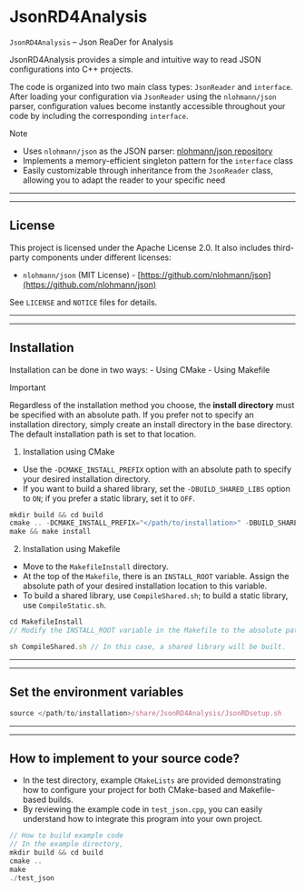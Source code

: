 # JsonRD4Analysis

`JsonRD4Analysis` – Json ReaDer for Analysis

JsonRD4Analysis provides a simple and intuitive way to read JSON configurations into C++ projects.

The code is organized into two main class types: `JsonReader` and `interface`.
After loading your configuration via `JsonReader` using the `nlohmann/json` parser, configuration values become instantly accessible throughout your code by including the corresponding `interface`.

> [!NOTE]
> - Uses `nlohmann/json` as the JSON parser: [nlohmann/json repository](https://github.com/nlohmann/json)
> - Implements a memory-efficient singleton pattern for the `interface` class
> - Easily customizable through inheritance from the `JsonReader` class, allowing you to adapt the reader to your specific need

----------
----------

## License
This project is licensed under the Apache License 2.0.
It also includes third-party components under different licenses:

- `nlohmann/json` (MIT License) - [https://github.com/nlohmann/json](https://github.com/nlohmann/json)

See `LICENSE` and `NOTICE` files for details.

----------
----------

## Installation
Installation can be done in two ways:
    - Using CMake
    - Using Makefile
> [!Important]
> Regardless of the installation method you choose, the **install directory** must be specified with an absolute path.
> If you prefer not to specify an installation directory, simply create an install directory in the base directory. The default installation path is set to that location.

1. Installation using CMake
  - Use the `-DCMAKE_INSTALL_PREFIX` option with an absolute path to specify your desired installation directory.
  - If you want to build a shared library, set the `-DBUILD_SHARED_LIBS` option to `ON`; if you prefer a static library, set it to `OFF`.
```typescript
mkdir build && cd build
cmake .. -DCMAKE_INSTALL_PREFIX="</path/to/installation>" -DBUILD_SHARED_LIBS=ON // In this case, a shared library will be built.
make && make install
```

2. Installation using Makefile
  - Move to the `MakefileInstall` directory.
  - At the top of the `Makefile`, there is an `INSTALL_ROOT` variable. Assign the absolute path of your desired installation location to this variable.
  - To build a shared library, use `CompileShared.sh`; to build a static library, use `CompileStatic.sh`.
```typescript
cd MakefileInstall
// Modify the INSTALL_ROOT variable in the Makefile to the absolute path of your installation directory.

sh CompileShared.sh // In this case, a shared library will be built.
```

----------
----------

## Set the environment variables
```typescript
source </path/to/installation>/share/JsonRD4Analysis/JsonRDsetup.sh
```

----------
----------

## How to implement to your source code?
  - In the test directory, example `CMakeLists` are provided demonstrating how to configure your project for both CMake-based and Makefile-based builds.
  - By reviewing the example code in `test_json.cpp`, you can easily understand how to integrate this program into your own project.
```typescript
// How to build example code
// In the example directory,
mkdir build && cd build
cmake ..
make
./test_json
```
